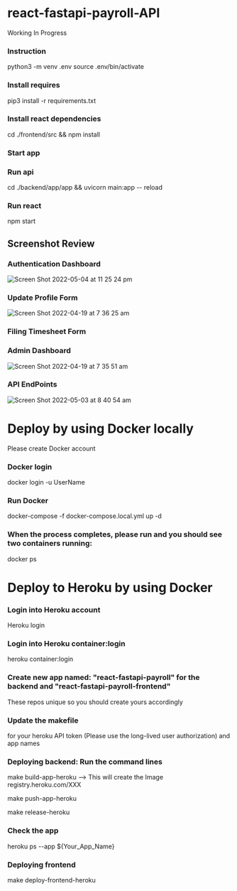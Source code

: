 # react-fastapi-payroll-API
Working In Progress

### Instruction 
python3 -m venv .env
source .env/bin/activate

### Install requires
pip3 install -r requirements.txt

### Install react dependencies
cd ./frontend/src && npm install

### Start app
### Run api
cd ./backend/app/app && uvicorn main:app -- reload

### Run react
npm start 

## Screenshot Review
### Authentication Dashboard
![Screen Shot 2022-05-04 at 11 25 24 pm](https://user-images.githubusercontent.com/83108919/166690840-737406d1-3923-4b2c-bde0-98ea44d71525.png)


### Update Profile Form
![Screen Shot 2022-04-19 at 7 36 25 am](https://user-images.githubusercontent.com/83108919/163883903-285bb961-53aa-45f8-b160-61d3b1b3fec3.png)

### Filing Timesheet Form

### Admin Dashboard
![Screen Shot 2022-04-19 at 7 35 51 am](https://user-images.githubusercontent.com/83108919/163883933-bd17a4df-b257-4e69-8e4a-f197a9b2ae32.png)

### API EndPoints
![Screen Shot 2022-05-03 at 8 40 54 am](https://user-images.githubusercontent.com/83108919/166690946-db6a22eb-e1fc-40c8-8c23-008dc2c4cc04.png)


# Deploy by using Docker locally
Please create Docker account

### Docker login
docker login -u UserName
  
### Run Docker
docker-compose -f docker-compose.local.yml up -d
  
### When the process completes, please run and you should see two containers running:
docker ps


# Deploy to Heroku by using Docker
### Login into Heroku account
Heroku login
  
### Login into Heroku container:login
heroku container:login
  
### Create new app named: "react-fastapi-payroll" for the backend and "react-fastapi-payroll-frontend" 
These repos unique so you should create yours accordingly
  
### Update the makefile 
  for your heroku API token (Please use the long-lived user authorization) 
  and app names
### Deploying backend: Run the command lines
make build-app-heroku --> This will create the Image registry.heroku.com/XXX
  
make push-app-heroku
  
make release-heroku
  
### Check the app
heroku ps --app ${Your_App_Name}
  
### Deploying frontend
make deploy-frontend-heroku
